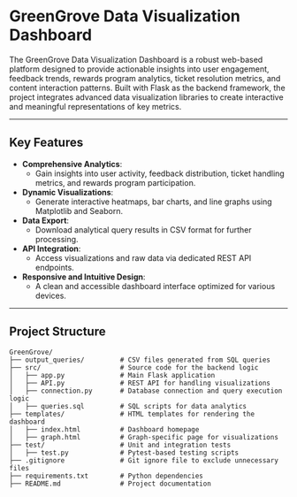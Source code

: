 # GreenGrove Data Visualization Dashboard

The GreenGrove Data Visualization Dashboard is a robust web-based platform designed to provide actionable insights into user engagement, feedback trends, rewards program analytics, ticket resolution metrics, and content interaction patterns. Built with Flask as the backend framework, the project integrates advanced data visualization libraries to create interactive and meaningful representations of key metrics.

---

## Key Features

- **Comprehensive Analytics**:
  - Gain insights into user activity, feedback distribution, ticket handling metrics, and rewards program participation.
- **Dynamic Visualizations**:
  - Generate interactive heatmaps, bar charts, and line graphs using Matplotlib and Seaborn.
- **Data Export**:
  - Download analytical query results in CSV format for further processing.
- **API Integration**:
  - Access visualizations and raw data via dedicated REST API endpoints.
- **Responsive and Intuitive Design**:
  - A clean and accessible dashboard interface optimized for various devices.

---

## Project Structure

```plaintext
GreenGrove/
├── output_queries/         # CSV files generated from SQL queries
├── src/                    # Source code for the backend logic
│   ├── app.py              # Main Flask application
│   ├── API.py              # REST API for handling visualizations
│   ├── connection.py       # Database connection and query execution logic
│   ├── queries.sql         # SQL scripts for data analytics
├── templates/              # HTML templates for rendering the dashboard
│   ├── index.html          # Dashboard homepage
│   ├── graph.html          # Graph-specific page for visualizations
├── test/                   # Unit and integration tests
│   ├── test.py             # Pytest-based testing scripts
├── .gitignore              # Git ignore file to exclude unnecessary files
├── requirements.txt        # Python dependencies
├── README.md               # Project documentation


